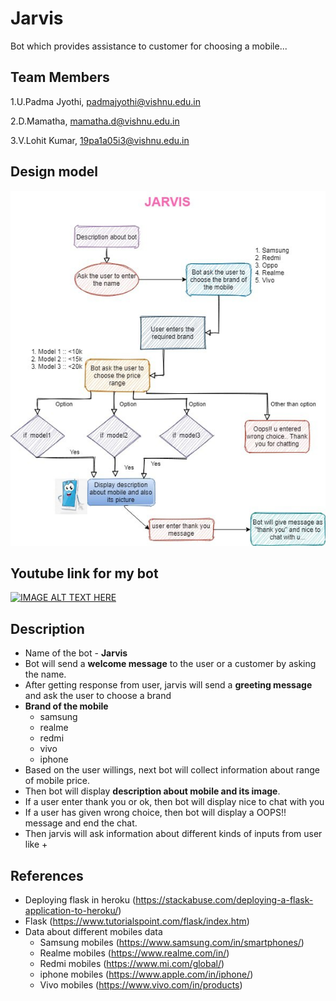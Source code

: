 # Jarvis 
  Bot which provides assistance to customer for choosing a mobile...
  
## Team Members
1.U.Padma Jyothi, padmajyothi@vishnu.edu.in

2.D.Mamatha, mamatha.d@vishnu.edu.in

3.V.Lohit Kumar, 19pa1a05i3@vishnu.edu.in


## Design model 
![Jarvis Design](https://github.com/PadmaJyothi-U/Week-3/blob/main/flask%20workflow.jpg)

## Youtube link for my bot
 [![IMAGE ALT TEXT HERE](https://img.youtube.com/vi/uQLwMbKEmrs/0.jpg)](https://www.youtube.com/watch?v=uQLwMbKEmrs)

## Description
* Name of the bot - **Jarvis**
* Bot will send a **welcome message** to the user or a customer by asking the name.
* After getting response from user, jarvis will send a **greeting message** and ask the user to choose a brand
* **Brand of the mobile**
    - samsung
    - realme
    - redmi
    - vivo
    - iphone
* Based on the user willings, next bot will collect information about range of mobile price.
* Then bot will display **description about mobile and its image**.
* If a user enter thank you or ok, then bot will display nice to chat with you
* If a user has given wrong choice, then bot will display a OOPS!! message and end the chat.
* Then jarvis will ask information about different kinds of inputs from user like 
  + 
  
## References
* Deploying flask in heroku (https://stackabuse.com/deploying-a-flask-application-to-heroku/)
* Flask (https://www.tutorialspoint.com/flask/index.htm)
* Data about different mobiles data
  + Samsung mobiles (https://www.samsung.com/in/smartphones/)
  + Realme mobiles (https://www.realme.com/in/)
  + Redmi mobiles (https://www.mi.com/global/)
  + iphone mobiles (https://www.apple.com/in/iphone/)
  + Vivo mobiles (https://www.vivo.com/in/products)
